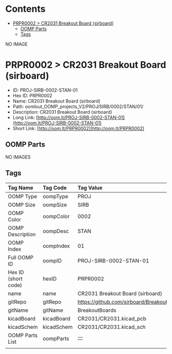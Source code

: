 



Contents
========

* [PRPR0002 > CR2031 Breakout Board (sirboard)](#prpr0002--cr2031-breakout-board-sirboard)
	* [OOMP Parts](#oomp-parts)
	* [Tags](#tags)
  
NO IMAGE  
# PRPR0002 > CR2031 Breakout Board (sirboard)

- ID: PROJ-SIRB-0002-STAN-01
- Hex ID: PRPR0002
- Name: CR2031 Breakout Board (sirboard)
- Path: oomlout_OOMP_projects_V2/PROJ/SIRB/0002/STAN/01/
- Description: CR2031 Breakout Board (sirboard)
- Long Link: [http://oom.lt/PROJ-SIRB-0002-STAN-01](http://oom.lt/PROJ-SIRB-0002-STAN-01)
- Short Link: [http://oom.lt/PRPR0002](http://oom.lt/PRPR0002)

## OOMP Parts
  
NO IMAGES  
## Tags
  

|Tag Name|Tag Code|Tag Value|
| :--- | :--- | :--- |
|OOMP Type|oompType|PROJ|
|OOMP Size|oompSize|SIRB|
|OOMP Color|oompColor|0002|
|OOMP Description|oompDesc|STAN|
|OOMP Index|oompIndex|01|
|Full OOMP ID|oompID|PROJ-SIRB-0002-STAN-01|
|Hex ID (short code)|hexID|PRPR0002|
|name|name|CR2031 Breakout Board (sirboard)|
|gitRepo|gitRepo|https://github.com/sirboard/BreakoutBoards|
|gitName|gitName|BreakoutBoards|
|kicadBoard|kicadBoard|CR2031/CR2031.kicad_pcb|
|kicadSchem|kicadSchem|CR2031/CR2031.kicad_sch|
|OOMP Parts List|oompParts|<table><tr><td></td></tr></table>|
||||

